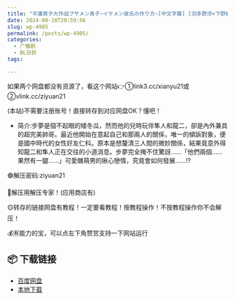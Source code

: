 ```yaml
---
title: "平庸男子大作战ブサメン男子~イケメン彼氏の作り方~[中文字幕] [羽多野渉×下野紘, 谷山紀章×下野紘]"
date: 2024-08-18T20:59:56
slug: wp-4905
permalink: /posts/wp-4905/
categories:
  - 广播剧
  - BL日抓
tags:

---
```


如果两个网盘都没有资源了，看这个网站👉①link3.cc/xianyu21或②vlink.cc/ziyuan21

(本站)不需要注册账号！直接转存到对应网盘OK？懂吧！

*   简介:步夢是個不起眼的矮冬瓜，然而他的兒時玩伴隼人和龍二，卻是內外兼具的超完美帥哥。最近他開始在意起自己和那兩人的關係，唯一的傾訴對象，便是國中時代的女性好友仁科。原本是想釐清三人間的微妙關係，結果竟意外得知龍二和隼人正在交往的小道消息。步夢完全掩不住驚訝……「他們兩個……果然有一腿……」可愛醜萌男的揪心戀情，究竟會如何發展……!?

🟢解压密码:ziyuan21

🔵解压用解压专家！(应用商店有)

🟡转存的链接网盘有教程！一定要看教程！按教程操作！不按教程操作你不会解压！

💰🈶能力的宝，可以点左下角赞赏支持一下网站运行

## 📦 下载链接
- [百度网盘](https://blziyuan21.com/pay-download/4905?key=118ac3a1d0&down_id=0)
- [本地下载](https://blziyuan21.com/pay-download/4905?key=118ac3a1d0&down_id=1)

